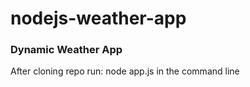 # nodejs-weather-app

### Dynamic Weather App 

After cloning repo run: node app.js in the command line
